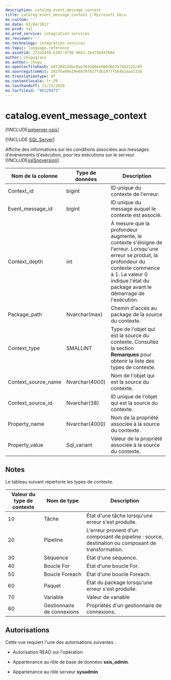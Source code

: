 ```yaml
---
description: catalog.event_message_context
title: catalog.event_message_context | Microsoft Docs
ms.custom: ''
ms.date: 03/04/2017
ms.prod: sql
ms.prod_service: integration-services
ms.reviewer: ''
ms.technology: integration-services
ms.topic: language-reference
ms.assetid: 273a54f8-b107-4f36-9461-2b475644760d
author: chugugrace
ms.author: chugu
ms.openlocfilehash: e8728d1ddbc8ae7643d0ee660266357d42125c89
ms.sourcegitcommit: 192f6a99e19e66f0f817fdb1977f564b2aaa133b
ms.translationtype: HT
ms.contentlocale: fr-FR
ms.lasthandoff: 11/25/2020
ms.locfileid: "96129473"
---
```

# <a name="catalogevent_message_context"></a>catalog.event_message_context 

[!INCLUDE[sqlserver-ssis](../../includes/applies-to-version/sqlserver-ssis.md)]


[!INCLUDE [SQL Server](../../includes/applies-to-version/sqlserver.md)]

  Affiche des informations sur les conditions associées aux messages d'événements d'exécution, pour les exécutions sur le serveur [!INCLUDE[ssISnoversion](../../includes/ssisnoversion-md.md)].  
  
|Nom de la colonne|Type de données|Description|  
|-----------------|---------------|-----------------|  
|Context_id|bigint|ID unique du contexte de l'erreur.|  
|Event_message_id|bigint|ID unique du message auquel le contexte est associé.|  
|Context_depth|int|À mesure que la profondeur augmente, le contexte s'éloigne de l'erreur. Lorsqu'une erreur se produit, la profondeur du contexte commence à 1. La valeur 0 indique l'état du package avant le démarrage de l'exécution.|  
|Package_path|Nvarchar(max)|Chemin d'accès au package de la source du contexte.|  
|Context_type|SMALLINT|Type de l'objet qui est la source du contexte. Consultez la section **Remarques** pour obtenir la liste des types de contexte.|  
|Context_source_name|Nvarchar(4000)|Nom de l'objet qui est la source du contexte.|  
|Context_source_id|Nvarchar(38)|ID unique de l'objet qui est la source du contexte.|  
|Property_name|Nvarchar(4000)|Nom de la propriété associée à la source du contexte.|  
|Property_value|Sql_variant|Valeur de la propriété associée à la source du contexte.|  
  
## <a name="remarks"></a>Notes  
 Le tableau suivant répertorie les types de contexte.  
  
|Valeur du type de contexte|Nom de type|Description|  
|-|-|-|  
|10|Tâche|État d'une tâche lorsqu'une erreur s'est produite.|  
|20|Pipeline|L'erreur provient d'un composant de pipeline : source, destination ou composant de transformation.|  
|30|Séquence|État d'une séquence.|  
|40|Boucle For|État d'une boucle For.|  
|50|Boucle Foreach|État d'une boucle Foreach.|  
|60|Paquet|État du package lorsqu'une erreur s'est produite.|  
|70|Variable|Valeur de variable|  
|80|Gestionnaire de connexions|Propriétés d'un gestionnaire de connexions.|  
  
## <a name="permissions"></a>Autorisations  
 Cette vue requiert l'une des autorisations suivantes :  
  
-   Autorisation READ sur l'opération  
  
-   Appartenance au rôle de base de données **ssis_admin**.  
  
-   Appartenance au rôle serveur **sysadmin**.  
  
  
